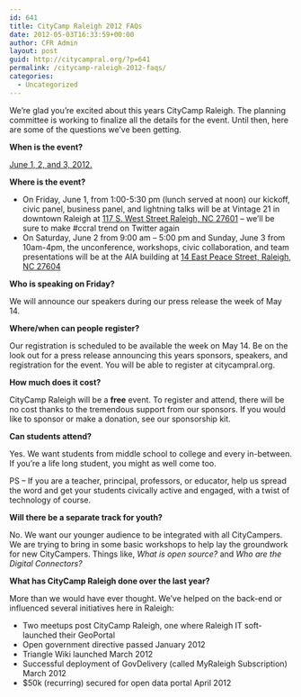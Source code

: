 ```yaml
---
id: 641
title: CityCamp Raleigh 2012 FAQs
date: 2012-05-03T16:33:59+00:00
author: CFR Admin
layout: post
guid: http://citycampral.org/?p=641
permalink: /citycamp-raleigh-2012-faqs/
categories:
  - Uncategorized
---
```

We&#8217;re glad you&#8217;re excited about this years CityCamp Raleigh. The planning committee is working to finalize all the details for the event. Until then, here are some of the questions we&#8217;ve been getting.<!--more-->


  
**When is the event?**

[June 1, 2, and 3, 2012.](http://citycampral.org/2012/04/announcing-citycamp-raleigh-2012/ "Announcing CityCamp Raleigh 2012")

**Where is the event?**

  * On Friday, June 1, from 1:00-5:30 pm (lunch served at noon) our kickoff, civic panel, business panel, and lightning talks will be at Vintage 21 in downtown Raleigh at <a title="117 S. West Street Raleigh, NC 27601" href="http://maps.google.com/maps?q=117+S.+West+Street+Raleigh,+NC+27601+&hl=en&geocode=+&hnear=117+S+West+St,+Raleigh,+North+Carolina+27603&t=m&z=16" target="_blank">117 S. West Street Raleigh, NC 27601</a> &#8211; we&#8217;ll be sure to make #ccral trend on Twitter again
  * On Saturday, June 2 from 9:00 am &#8211; 5:00 pm and Sunday, June 3 from 10am-4pm, the unconference, workshops, civic collaboration, and team presentations will be at the AIA building at <a title="14 East Peace Street, Raleigh, NC 27604" href="http://maps.google.com/maps?q=14+East+Peace+Street,+Raleigh,+NC+27604&hl=en&sll=37.0625,-95.677068&sspn=48.240201,124.716797&hnear=14+E+Peace+St,+Raleigh,+North+Carolina+27604&t=m&z=16" target="_blank">14 East Peace Street, Raleigh, NC 27604</a>

**Who is speaking on Friday?**

We will announce our speakers during our press release the week of May 14.

**Where/when can people register?**

Our registration is scheduled to be available the week on May 14. Be on the look out for a press release announcing this years sponsors, speakers, and registration for the event. You will be able to register at citycampral.org.

**How much does it cost?**

CityCamp Raleigh will be a **free** event. To register and attend, there will be no cost thanks to the tremendous support from our sponsors. If you would like to sponsor or make a donation, see our sponsorship kit.

**Can students attend?**

Yes. We want students from middle school to college and every in-between. If you&#8217;re a life long student, you might as well come too.

PS &#8211; If you are a teacher, principal, professors, or educator, help us spread the word and get your students civically active and engaged, with a twist of technology of course.

**Will there be a separate track for youth?**

No. We want our younger audience to be integrated with all CityCampers. We are trying to bring in some basic workshops to help lay the groundwork for new CityCampers. Things like, _What is open source?_ and _Who are the Digital Connectors?_

**What has CityCamp Raleigh done over the last year?**

More than we would have ever thought. We&#8217;ve helped on the back-end or influenced several initiatives here in Raleigh:

  * Two meetups post CityCamp Raleigh, one where Raleigh IT soft-launched their GeoPortal
  * Open government directive passed January 2012
  * Triangle Wiki launched March 2012
  * Successful deployment of GovDelivery (called MyRaleigh Subscription) March 2012
  * $50k (recurring) secured for open data portal April 2012

&nbsp;